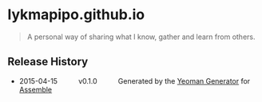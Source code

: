 # lykmapipo.github.io

> A personal way of sharing what I know, gather and learn from others.

## Release History
 * 2015-04-15   v0.1.0   Generated by the [Yeoman Generator](https://github.com/assemble/generator-assemble) for [Assemble](http://assemble.io)
